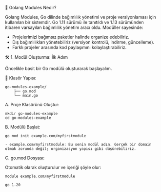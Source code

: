 📌 Golang Modules Nedir?

Golang Modules, Go dilinde bağımlılık yönetimi ve proje versiyonlaması için kullanılan bir sistemdir. Go 1.11 sürümü ile tanıtıldı ve 1.13 sürümünden itibaren varsayılan bağımlılık yönetim aracı oldu. Modüller sayesinde:

- Projelerimizi bağımsız paketler halinde organize edebiliriz.
- Dış bağımlılıkları yönetebiliriz (versiyon kontrolü, indirme, güncelleme).
- Farklı projeler arasında kod paylaşımını kolaylaştırabiliriz.


🛠️ 1. Modül Oluşturma: İlk Adım

Öncelikle basit bir Go modülü oluşturarak başlayalım.

📂 Klasör Yapısı:

```
go-modules-example/
    ├── go.mod
    └── main.go
```

A. Proje Klasörünü Oluştur:
```
mkdir go-modules-example
cd go-modules-example
```
B. Modülü Başlat:
```
go mod init example.com/myfirstmodule
```
    - example.com/myfirstmodule: Bu senin modül adın. Gerçek bir domain olmak zorunda değil; organizasyon yapısı gibi düşünebiliriz.

C. go.mod Dosyası:

Otomatik olarak oluşturulur ve içeriği şöyle olur:

```
module example.com/myfirstmodule

go 1.20
```